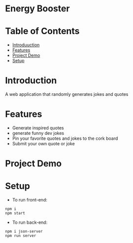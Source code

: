 # Energy Booster

# Table of Contents 
*   [Introduuction](#introduction)
*   [Features](#features)
*   [Project Demo](#project-demo)
*   [Setup](#setup)

#   Introduction
A web application that randomly generates jokes and quotes

#   Features 
- Generate inspired quotes
- generate funny dev jokes
- Pin your favorite quotes and jokes to the cork board
- Submit your own quote or joke

#   Project Demo 

#   Setup
- To run front-end:
```
npm i
npm start
```

- To run back-end:
```
npm i json-server
npm run server
```


